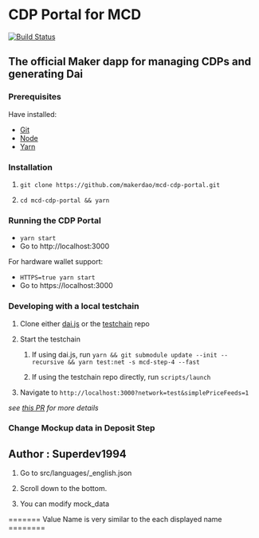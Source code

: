 # CDP Portal for MCD

[![Build Status](https://travis-ci.com/makerdao/mcd-cdp-portal.svg?token=3BTQxsyAmYGZyiaheNXp&branch=master)](https://travis-ci.com/makerdao/mcd-cdp-portal)

## The official Maker dapp for managing CDPs and generating Dai

### Prerequisites

Have installed:

- [Git](https://git-scm.com/downloads)
- [Node](https://nodejs.org/en/download/)
- [Yarn](https://yarnpkg.com/lang/en/docs/install/)

### Installation

1. `git clone https://github.com/makerdao/mcd-cdp-portal.git`

2. `cd mcd-cdp-portal && yarn`

### Running the CDP Portal

- `yarn start`
- Go to http://localhost:3000

For hardware wallet support:

- `HTTPS=true yarn start`
- Go to https://localhost:3000


### Developing with a local testchain

1. Clone either [dai.js](https://github.com/makerdao/dai.js) or the [testchain](https://github.com/makerdao/testchain) repo

2. Start the testchain

      1. If using dai.js, run `yarn && git submodule update --init --recursive && yarn test:net -s mcd-step-4 --fast`

      2. If using the testchain repo directly, run `scripts/launch`

3. Navigate to `http://localhost:3000?network=test&simplePriceFeeds=1`


_see [this PR](https://github.com/makerdao/mcd-cdp-portal/pull/26) for more details_



### Change Mockup data in Deposit Step

## Author : Superdev1994

1. Go to src/languages/_english.json

2. Scroll down to the bottom.

3. You can modify mock_data

======= Value Name is very similar to the each displayed name ========
